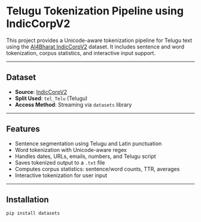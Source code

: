 # Telugu Tokenization Pipeline using IndicCorpV2

This project provides a Unicode-aware tokenization pipeline for Telugu text using the [AI4Bharat IndicCorpV2](https://huggingface.co/datasets/ai4bharat/IndicCorpV2) dataset. It includes sentence and word tokenization, corpus statistics, and interactive input support.

---

## Dataset

- **Source**: [IndicCorpV2](https://huggingface.co/datasets/ai4bharat/IndicCorpV2)
- **Split Used**: `tel_Telu` (Telugu)
- **Access Method**: Streaming via  `datasets` library

---

##  Features

- Sentence segmentation using Telugu and Latin punctuation
- Word tokenization with Unicode-aware regex
- Handles dates, URLs, emails, numbers, and Telugu script
- Saves tokenized output to a `.txt` file
- Computes corpus statistics: sentence/word counts, TTR, averages
- Interactive tokenization for user input

---

## Installation 
```bash
pip install datasets
